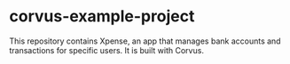 # corvus-example-project

This repository contains Xpense, an app that manages bank accounts and transactions for specific users. It is built with Corvus.
